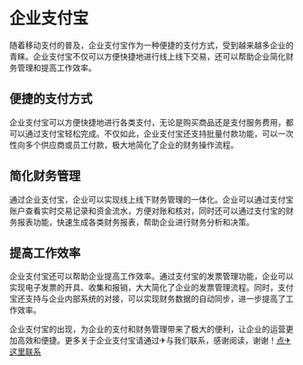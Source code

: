 # 企业支付宝

随着移动支付的普及，企业支付宝作为一种便捷的支付方式，受到越来越多企业的青睐。企业支付宝不仅可以方便快捷地进行线上线下交易，还可以帮助企业简化财务管理和提高工作效率。

## 便捷的支付方式

企业支付宝可以方便快捷地进行各类支付，无论是购买商品还是支付服务费用，都可以通过支付宝轻松完成。不仅如此，企业支付宝还支持批量付款功能，可以一次性向多个供应商或员工付款，极大地简化了企业的财务操作流程。

## 简化财务管理

通过企业支付宝，企业可以实现线上线下财务管理的一体化。企业可以通过支付宝账户查看实时交易记录和资金流水，方便对账和核对，同时还可以通过支付宝的财务报表功能，快速生成各类财务报表，帮助企业进行财务分析和决策。

## 提高工作效率

企业支付宝还可以帮助企业提高工作效率。通过支付宝的发票管理功能，企业可以实现电子发票的开具、收集和报销，大大简化了企业的发票管理流程。同时，支付宝还支持与企业内部系统的对接，可以实现财务数据的自动同步，进一步提高了工作效率。

企业支付宝的出现，为企业的支付和财务管理带来了极大的便利，让企业的运营更加高效和便捷。更多关于企业支付宝请通过✈与我们联系，感谢阅读，谢谢！[点✈这里联系](https://a.k02.cc)